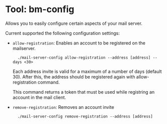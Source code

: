 # Tool: bm-config

Allows you to easily configure certain aspects of your mail server.

Current supported the following configuration settings:


* `allow-registration`: Enables an account to be registered on the mailserver.
        
        ./mail-server-config allow-registration --address [address] --days <30>
        
   Each address invite is valid for a maximum of a number of days (default 30). After this, the address
   should be registered again with allow-registration command.
   
   This command returns a token that must be used while registring an account in the mail client.

* `remove-registration`: Removes an account invite

        ./mail-server-config remove-registration --address [address]
